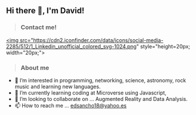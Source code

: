 ## Hi there 👋, I'm David!

> ### Contact me!

<a href="https://www.google.com"><img src="https://cdn2.iconfinder.com/data/icons/social-media-2285/512/1_Linkedin_unofficial_colored_svg-1024.png"  style="height=20px; width="20px;"></a>

> ### About me

- 👀 I’m interested in programming, networking, science, astronomy, rock music and learning new languages.
- 🌱 I’m currently learning coding at Microverse using Javascript, 
- 💞️ I’m looking to collaborate on ... Augmented Reality and Data Analysis.
- 📫 How to reach me ... edsancho18@yahoo.es

<!--
**Yothu/Yothu** is a ✨ _special_ ✨ repository because its `README.md` (this file) appears on your GitHub profile.

Here are some ideas to get you started:

- 🔭 I’m currently working on ...
- 🌱 I’m currently learning ...
- 👯 I’m looking to collaborate on ...
- 🤔 I’m looking for help with ...
- 💬 Ask me about ...
- 📫 How to reach me: ...
- 😄 Pronouns: ...
- ⚡ Fun fact: ...
-->

